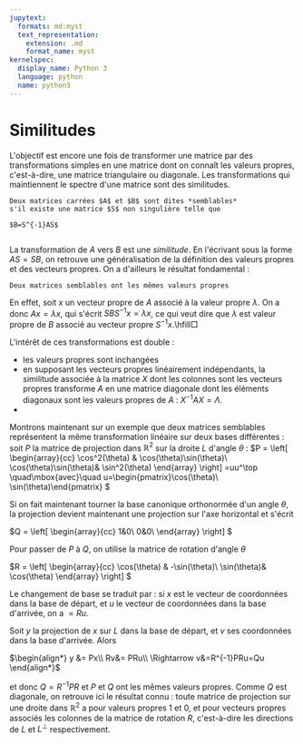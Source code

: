 ```yaml
---
jupytext:
  formats: md:myst
  text_representation:
    extension: .md
    format_name: myst
kernelspec:
  display_name: Python 3
  language: python
  name: python3
---
```

# Similitudes

L'objectif est encore une fois de transformer une matrice par des transformations simples en une matrice dont on connaît les valeurs propres, c'est-à-dire, une matrice triangulaire ou diagonale. Les transformations qui maintiennent le spectre d'une matrice sont des similitudes.


```{prl:definition} Similitude
Deux matrices carrées $A$ et $B$ sont dites *semblables* 
s'il existe une matrice $S$ non singulière telle que 

$B=S^{-1}AS$
```
```{index}Matrice;semblable
```

La transformation de $A$ vers $B$ est une *similitude*. En l'écrivant sous la forme $AS=SB$, on retrouve une généralisation de la définition des valeurs propres et des vecteurs propres. On a d'ailleurs le résultat fondamental :

```{prl:property}
Deux matrices semblables ont les mêmes valeurs propres
```
En effet, soit $x$ un vecteur propre de $A$ associé à la valeur propre $\lambda$. On a donc $Ax=\lambda x$, qui s'écrit $SBS^{-1}x=\lambda x$, ce qui veut dire que $\lambda$ est valeur propre de $B$ associé au vecteur propre $S^{-1}x$.\hfill$\Box$


L'intérêt de ces transformations est double : 
- les valeurs propres sont inchangées
- en supposant les vecteurs propres linéairement indépendants, la similitude associée à la matrice $X$ dont les colonnes sont les vecteurs propres transforme $A$ en une matrice diagonale dont les éléments diagonaux sont les valeurs propres de $A$ : $X^{-1}AX = \Lambda$.
- 

Montrons maintenant sur un exemple que deux matrices semblables représentent la même transformation linéaire sur deux bases différentes : soit $P$ la matrice de projection dans $\mathbb{R}^2$ sur la droite $L$ d'angle $\theta$ : 
$P =
\left[
\begin{array}{cc}
\cos^2(\theta) & \cos(\theta)\sin(\theta)\\
\cos(\theta)\sin(\theta)& \sin^2(\theta)
\end{array}
\right]
=uu^\top \quad\mbox{avec}\quad u=\begin{pmatrix}\cos(\theta)\\ \sin(\theta)\end{pmatrix}
$

Si on fait maintenant tourner la base canonique orthonormée d'un angle $\theta$, la projection devient maintenant une projection sur l'axe horizontal et s'écrit

$Q =
\left[
\begin{array}{cc}
1&0\\
0&0\\
\end{array}
\right]
$

Pour passer de $P$ à $Q$, on utilise la matrice de rotation d'angle $\theta$ 

$R =
\left[
\begin{array}{cc}
\cos(\theta) & -\sin(\theta)\\
\sin(\theta)& \cos(\theta)
\end{array}
\right]
$

Le changement de base se traduit par : si $x$ est le vecteur de coordonnées dans la base de départ, et $u$ le vecteur de coordonnées dans la base d'arrivée, on a 
$=Ru$.

Soit $y$ la projection de $x$ sur $L$ dans la base de départ, et $v$ ses coordonnées dans la base d'arrivée. Alors 

$\begin{align*}
y &= Px\\
Rv&= PRu\\ \Rightarrow v&=R^{-1}PRu=Qu
\end{align*}$

et donc $Q=R^{-1}PR$ et $P$ et $Q$ ont les mêmes valeurs propres. Comme $Q$ est diagonale, on retrouve ici le résultat connu : toute matrice de projection sur une droite dans $\mathbb{R}^2$ a pour valeurs propres 1 et 0, et pour vecteurs propres associés les colonnes de la matrice de rotation $R$, c'est-à-dire les directions de $L$ et $L^{\bot}$ respectivement.